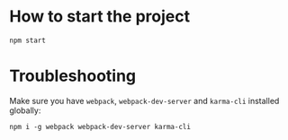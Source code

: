 # How to start the project

`npm start`

# Troubleshooting

Make sure you have `webpack`, `webpack-dev-server` and `karma-cli` installed globally:

`npm i -g webpack webpack-dev-server karma-cli`